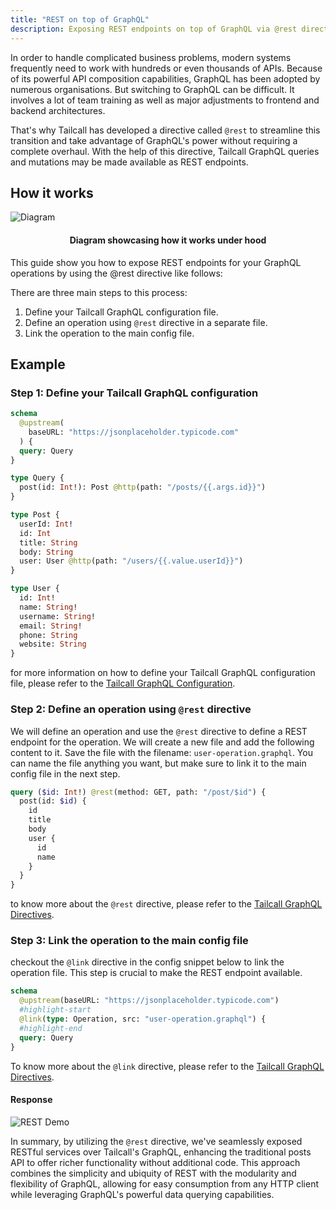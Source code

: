 ```yaml
---
title: "REST on top of GraphQL"
description: Exposing REST endpoints on top of GraphQL via @rest directive.
---
```


In order to handle complicated business problems, modern systems frequently need to work with hundreds or even thousands of APIs. Because of its powerful API composition capabilities, GraphQL has been adopted by numerous organisations. But switching to GraphQL can be difficult. It involves a lot of team training as well as major adjustments to frontend and backend architectures.

That's why Tailcall has developed a directive called `@rest` to streamline this transition and take advantage of GraphQL's power without requiring a complete overhaul. With the help of this directive, Tailcall GraphQL queries and mutations may be made available as REST endpoints.

## How it works

![Diagram](/images/docs/rest-diagram.svg)

<h4 align="center">Diagram showcasing how it works under hood</h4>

This guide show you how to expose REST endpoints for your GraphQL operations by using the @rest directive like follows:

There are three main steps to this process:

1. Define your Tailcall GraphQL configuration file.
2. Define an operation using `@rest` directive in a separate file.
3. Link the operation to the main config file.

## Example

### Step 1: Define your Tailcall GraphQL configuration

```graphql
schema
  @upstream(
    baseURL: "https://jsonplaceholder.typicode.com"
  ) {
  query: Query
}

type Query {
  post(id: Int!): Post @http(path: "/posts/{{.args.id}}")
}

type Post {
  userId: Int!
  id: Int
  title: String
  body: String
  user: User @http(path: "/users/{{.value.userId}}")
}

type User {
  id: Int!
  name: String!
  username: String!
  email: String!
  phone: String
  website: String
}
```

for more information on how to define your Tailcall GraphQL configuration file, please refer to the [Tailcall GraphQL Configuration](/docs/guides/getting-started-with-graphql-using-tailcall/#configuration).

### Step 2: Define an operation using `@rest` directive

We will define an operation and use the `@rest` directive to define a REST endpoint for the operation. We will create a new file and add the following content to it. Save the file with the
filename: `user-operation.graphql`. You can name the file anything you want, but make sure to link it to the main config file in the next step.

```graphql
query ($id: Int!) @rest(method: GET, path: "/post/$id") {
  post(id: $id) {
    id
    title
    body
    user {
      id
      name
    }
  }
}
```

to know more about the `@rest` directive, please refer to the [Tailcall GraphQL Directives](/docs/guides/directives/#rest-directive).

### Step 3: Link the operation to the main config file

checkout the `@link` directive in the config snippet below to link the operation file. This step is crucial to make the REST endpoint available.

```graphql
schema
  @upstream(baseURL: "https://jsonplaceholder.typicode.com")
  #highlight-start
  @link(type: Operation, src: "user-operation.graphql") {
  #highlight-end
  query: Query
}
```

To know more about the `@link` directive, please refer to the [Tailcall GraphQL Directives](/docs/guides/directives/#link-directive).

#### Response

![REST Demo](/images/docs/rest.png)

In summary, by utilizing the `@rest` directive, we've seamlessly exposed RESTful services over Tailcall's GraphQL, enhancing the traditional posts API to offer richer functionality without additional code. This approach combines the simplicity and ubiquity of REST with the modularity and flexibility of GraphQL, allowing for easy consumption from any HTTP client while leveraging GraphQL's powerful data querying capabilities.
